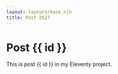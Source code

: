 ```yaml
---
layout: layouts/base.njk
title: Post 2627
---
```


# Post {{ id }}

This is post {{ id }} in my Eleventy project.
